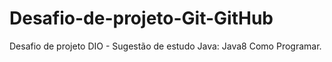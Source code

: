 # Desafio-de-projeto-Git-GitHub
Desafio de projeto DIO -
Sugestão de estudo  Java: Java8 Como Programar.
